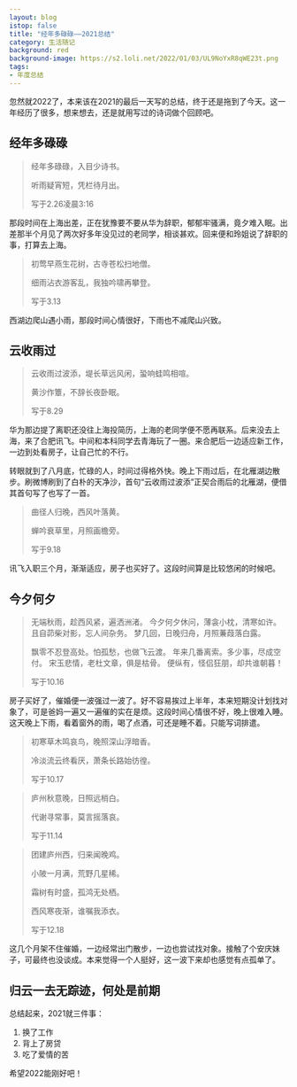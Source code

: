 ```yaml
---
layout: blog
istop: false
title: "经年多碌碌——2021总结"
category: 生活随记
background: red
background-image: https://s2.loli.net/2022/01/03/UL9NoYxR8qWE23t.png
tags:
- 年度总结
---
```


忽然就2022了，本来该在2021的最后一天写的总结，终于还是拖到了今天。这一年经历了很多，想来想去，还是就用写过的诗词做个回顾吧。

## 经年多碌碌

> 经年多碌碌，入目少诗书。
>
> 听雨疑宵短，凭栏待月出。
>
>写于2.26凌晨3:16

那段时间在上海出差，正在犹豫要不要从华为辞职，郁郁牢骚满，竟夕难入眠。出差那半个月见了两次好多年没见过的老同学，相谈甚欢。回来便和玲姐说了辞职的事，打算去上海。

> 初莺早燕生花树，古寺苍松扫地僧。
>
> 细雨沾衣游客乱，我独吟啸再攀登。
>
> 写于3.13

西湖边爬山遇小雨，那段时间心情很好，下雨也不减爬山兴致。

## 云收雨过

> 云收雨过波添，堤长草远风闲，蛩响蛙鸣相喧。
> 
> 黄沙作簟，不辞长夜卧眠。
>
> 写于8.29

华为那边提了离职还没往上海投简历，上海的老同学便不愿再联系。后来没去上海，来了合肥讯飞。中间和本科同学去青海玩了一圈。来合肥后一边适应新工作，一边到处看房子，让自己忙的不行。

转眼就到了八月底，忙碌的人，时间过得格外快。晚上下雨过后，在北雁湖边散步。刷微博刷到了白朴的天净沙，首句“云收雨过波添”正契合雨后的北雁湖，便借其首句写了也写了一首。

> 曲径人归晚，西风叶落黄。
> 
> 蝉吟衰草里，月照画檐旁。
>
> 写于9.18

讯飞入职三个月，渐渐适应，房子也买好了。这段时间算是比较悠闲的时候吧。

## 今夕何夕

> 无端秋雨，趁西风紧，遍洒洲渚。
今夕何夕休问，薄衾小枕，清寒如许。
且自茆柴对影，忘人间杂务。
梦几回，日晚归舟，月照蒹葭落白露。
> 
>飘零不忍登高处。怕孤愁，也做飞云渡。
年来几番离索。多少事，尽成空付。
宋玉悲情，老杜文章，俱是枯骨。
便纵有，怪侣狂朋，却共谁朝暮！
> 
> 写于10.16

房子买好了，催婚便一波强过一波了。好不容易挨过上半年，本来短期没计划找对象了，可是爸妈一遍又一遍催的实在是烦。这段时间心情很不好，晚上很难入睡。这天晚上下雨，看着窗外的雨，喝了点酒，可还是睡不着。只能写词排遣。

> 初寒草木鸣哀鸟，晚照深山浮暗香。
>
> 冷淡流云终看厌，萧条长路始彷徨。
>
> 写于10.17

> 庐州秋意晚，日照远梢白。
>
> 代谢寻常事，莫言摇落哀。
>
> 写于11.14

> 团建庐州西，归来闻晚鸡。
>
> 小陂一月满，荒野几星稀。
> 
> 霜树有时盛，孤鸿无处栖。
>
> 西风寒夜渐，谁嘱我添衣。
>
> 写于12.18

这几个月架不住催婚，一边经常出门散步，一边也尝试找对象。接触了个安庆妹子，可最终也没谈成。本来觉得一个人挺好，这一波下来却也感觉有点孤单了。

## 归云一去无踪迹，何处是前期

总结起来，2021就三件事：

1. 换了工作
2. 背上了房贷
3. 吃了爱情的苦

希望2022能刚好吧！
